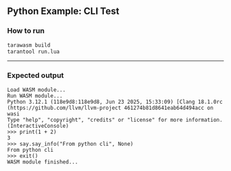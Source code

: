 ## Python Example: CLI Test

### How to run

```bash
tarawasm build
tarantool run.lua
```

---

### Expected output

```
Load WASM module...
Run WASM module...
Python 3.12.1 (118e9d8:118e9d8, Jun 23 2025, 15:33:09) [Clang 18.1.0rc (https://github.com/llvm/llvm-project 461274b81d8641eab64d494acc on wasi
Type "help", "copyright", "credits" or "license" for more information.
(InteractiveConsole)
>>> print(1 + 2)
3
>>> say.say_info("From python cli", None)
From python cli
>>> exit()
WASM module finished...
```
